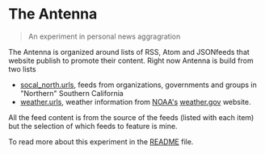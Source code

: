 
# The Antenna

> An experiment in personal news aggragration

The Antenna is organized around lists of RSS, Atom and JSONfeeds that website publish
to promote their content. Right now Antenna is build from two lists

- [socal_north.urls](socal_north.urls), feeds from organizations, governments and groups in "Northern" Southern California
- [weather.urls](weather.urls), weather information from [NOAA's](https://noaa.gov) [weather.gov](https://weather.gov) website.

All the feed content is from the source of the feeds (listed with each item) but the selection of which feeds to feature is mine.

To read more about this experiment in the [README](README.md) file.

